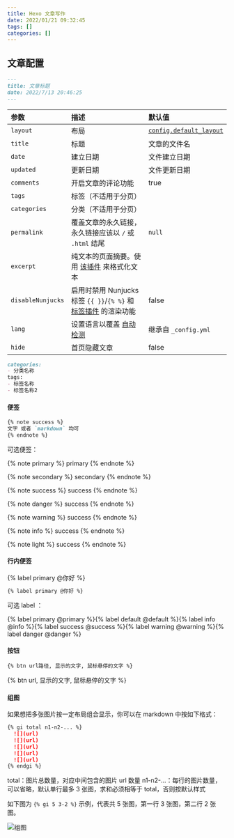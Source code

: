 ```yaml
---
title: Hexo 文章写作
date: 2022/01/21 09:32:45
tags: []
categories: []
---
```


## 文章配置

```markdown
---
title: 文章标题
date: 2022/7/13 20:46:25
---
```

| 参数              | 描述                                                         | 默认值                                                       |
| :---------------- | :----------------------------------------------------------- | :----------------------------------------------------------- |
| `layout`          | 布局                                                         | [`config.default_layout`](https://hexo.io/zh-cn/docs/configuration#文章) |
| `title`           | 标题                                                         | 文章的文件名                                                 |
| `date`            | 建立日期                                                     | 文件建立日期                                                 |
| `updated`         | 更新日期                                                     | 文件更新日期                                                 |
| `comments`        | 开启文章的评论功能                                           | true                                                         |
| `tags`            | 标签（不适用于分页）                                         |                                                              |
| `categories`      | 分类（不适用于分页）                                         |                                                              |
| `permalink`       | 覆盖文章的永久链接，永久链接应该以 `/` 或 `.html` 结尾       | `null`                                                       |
| `excerpt`         | 纯文本的页面摘要。使用 [该插件](https://hexo.io/zh-cn/docs/tag-plugins#文章摘要和截断) 来格式化文本 |                                                              |
| `disableNunjucks` | 启用时禁用 Nunjucks 标签 `{{ }}`/`{% %}` 和 [标签插件](https://hexo.io/zh-cn/docs/tag-plugins) 的渲染功能 | false                                                        |
| `lang`            | 设置语言以覆盖 [自动检测](https://hexo.io/zh-cn/docs/internationalization#路径) | 继承自 `_config.yml`                                         |
| `hide`            | 首页隐藏文章                                                 | false                                                        |

```markdown
categories:
- 分类名称
tags:
- 标签名称
- 标签名称2
```

#### 便签

```markdown
{% note success %}
文字 或者 `markdown` 均可
{% endnote %}
```

可选便签：

{% note primary %}
primary
{% endnote %}

{% note secondary %}
secondary
{% endnote %}

{% note success %}
success
{% endnote %}

{% note danger %}
success
{% endnote %}

{% note warning %}
success
{% endnote %}

{% note info %}
success
{% endnote %}

{% note light %}
success
{% endnote %}

#### 行内便签

{% label primary @你好 %}

```markdown
{% label primary @你好 %}
```

可选 label ：

{% label primary @primary %}{% label default @default %}{% label info @info %}{% label success @success %}{% label warning @warning %}{% label danger @danger %}

#### 按钮

```markdown
{% btn url路径, 显示的文字, 鼠标悬停的文字 %}
```

{% btn url, 显示的文字, 鼠标悬停的文字 %}

#### 组图

如果想把多张图片按一定布局组合显示，你可以在 markdown 中按如下格式：

```markdown
{% gi total n1-n2-... %}
  ![](url)
  ![](url)
  ![](url)
  ![](url)
  ![](url)
{% endgi %}
```

total：图片总数量，对应中间包含的图片 url 数量
n1-n2-...：每行的图片数量，可以省略，默认单行最多 3 张图，求和必须相等于 total，否则按默认样式

如下图为 `{% gi 5 3-2 %}` 示例，代表共 5 张图，第一行 3 张图，第二行 2 张图。

![组图](https://hexo.fluid-dev.com/docs/assets/img/group_image.c1b58381.png)
